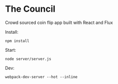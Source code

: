 # The Council
Crowd sourced coin flip app built with React and Flux

Install:
```
npm install
```
Start:
```
node server/server.js
```
Dev:
```
webpack-dev-server --hot --inline
```
